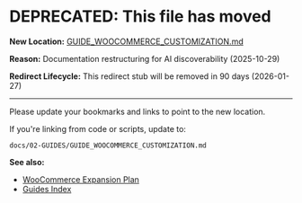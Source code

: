 # DEPRECATED: This file has moved

**New Location:** [GUIDE_WOOCOMMERCE_CUSTOMIZATION.md](docs/02-GUIDES/GUIDE_WOOCOMMERCE_CUSTOMIZATION.md)

**Reason:** Documentation restructuring for AI discoverability (2025-10-29)

**Redirect Lifecycle:** This redirect stub will be removed in 90 days (2026-01-27)

---

Please update your bookmarks and links to point to the new location.

If you're linking from code or scripts, update to:
```
docs/02-GUIDES/GUIDE_WOOCOMMERCE_CUSTOMIZATION.md
```

**See also:**
- [WooCommerce Expansion Plan](docs/04-ANALYSIS/ANALYSIS_WOOCOMMERCE_EXPANSION_PLAN.md)
- [Guides Index](docs/02-GUIDES/INDEX.md)
